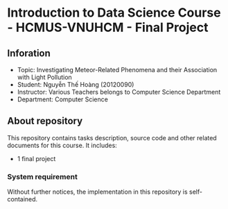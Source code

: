 # Introduction to Data Science Course - HCMUS-VNUHCM - Final Project

## Inforation

- Topic: Investigating Meteor-Related Phenomena and their Association with Light Pollution
- Student: Nguyễn Thế Hoàng (20120090)
- Instructor: Various Teachers belongs to Computer Science Department
- Department: Computer Science

## About repository

This repository contains tasks description, source code and other related documents for this course. It includes:

- 1 final project

### System requirement

Without further notices, the implementation in this repository is self-contained.
